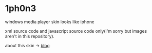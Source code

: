 # 1ph0n3
windows media player skin looks like iphone

xml source code and javascript source code only(I'm sorry but images aren't in this repository).

about this skin -> [blog](http://wassan128.github.io/blog/2016/08/26/)

